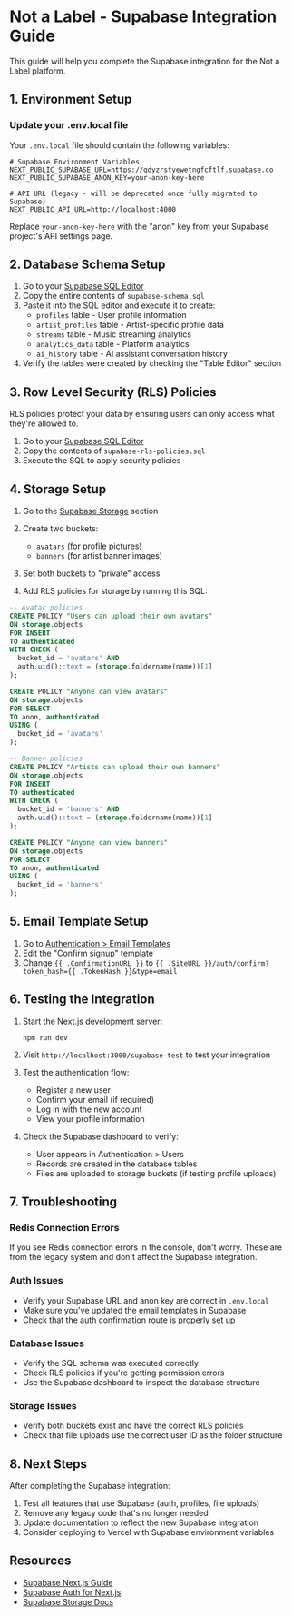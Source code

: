 # Not a Label - Supabase Integration Guide

This guide will help you complete the Supabase integration for the Not a Label platform.

## 1. Environment Setup

### Update your .env.local file

Your `.env.local` file should contain the following variables:

```
# Supabase Environment Variables
NEXT_PUBLIC_SUPABASE_URL=https://qdyzrstyewetngfcftlf.supabase.co
NEXT_PUBLIC_SUPABASE_ANON_KEY=your-anon-key-here

# API URL (legacy - will be deprecated once fully migrated to Supabase)
NEXT_PUBLIC_API_URL=http://localhost:4000
```

Replace `your-anon-key-here` with the "anon" key from your Supabase project's API settings page.

## 2. Database Schema Setup

1. Go to your [Supabase SQL Editor](https://qdyzrstyewetngfcftlf.supabase.co/project/sql)
2. Copy the entire contents of `supabase-schema.sql`
3. Paste it into the SQL editor and execute it to create:
   - `profiles` table - User profile information
   - `artist_profiles` table - Artist-specific profile data
   - `streams` table - Music streaming analytics
   - `analytics_data` table - Platform analytics
   - `ai_history` table - AI assistant conversation history
4. Verify the tables were created by checking the "Table Editor" section

## 3. Row Level Security (RLS) Policies

RLS policies protect your data by ensuring users can only access what they're allowed to.

1. Go to your [Supabase SQL Editor](https://qdyzrstyewetngfcftlf.supabase.co/project/sql)
2. Copy the contents of `supabase-rls-policies.sql`
3. Execute the SQL to apply security policies

## 4. Storage Setup

1. Go to the [Supabase Storage](https://qdyzrstyewetngfcftlf.supabase.co/project/storage/buckets) section
2. Create two buckets:
   - `avatars` (for profile pictures)
   - `banners` (for artist banner images)
3. Set both buckets to "private" access

4. Add RLS policies for storage by running this SQL:

```sql
-- Avatar policies
CREATE POLICY "Users can upload their own avatars"
ON storage.objects
FOR INSERT
TO authenticated
WITH CHECK (
  bucket_id = 'avatars' AND
  auth.uid()::text = (storage.foldername(name))[1]
);

CREATE POLICY "Anyone can view avatars"
ON storage.objects
FOR SELECT
TO anon, authenticated
USING (
  bucket_id = 'avatars'
);

-- Banner policies
CREATE POLICY "Artists can upload their own banners"
ON storage.objects
FOR INSERT
TO authenticated
WITH CHECK (
  bucket_id = 'banners' AND
  auth.uid()::text = (storage.foldername(name))[1]
);

CREATE POLICY "Anyone can view banners"
ON storage.objects
FOR SELECT
TO anon, authenticated
USING (
  bucket_id = 'banners'
);
```

## 5. Email Template Setup

1. Go to [Authentication > Email Templates](https://qdyzrstyewetngfcftlf.supabase.co/project/auth/templates)
2. Edit the "Confirm signup" template
3. Change `{{ .ConfirmationURL }}` to `{{ .SiteURL }}/auth/confirm?token_hash={{ .TokenHash }}&type=email`

## 6. Testing the Integration

1. Start the Next.js development server:
   ```
   npm run dev
   ```

2. Visit `http://localhost:3000/supabase-test` to test your integration

3. Test the authentication flow:
   - Register a new user
   - Confirm your email (if required)
   - Log in with the new account
   - View your profile information

4. Check the Supabase dashboard to verify:
   - User appears in Authentication > Users
   - Records are created in the database tables
   - Files are uploaded to storage buckets (if testing profile uploads)

## 7. Troubleshooting

### Redis Connection Errors
If you see Redis connection errors in the console, don't worry. These are from the legacy system and don't affect the Supabase integration.

### Auth Issues
- Verify your Supabase URL and anon key are correct in `.env.local`
- Make sure you've updated the email templates in Supabase
- Check that the auth confirmation route is properly set up

### Database Issues
- Verify the SQL schema was executed correctly
- Check RLS policies if you're getting permission errors
- Use the Supabase dashboard to inspect the database structure

### Storage Issues
- Verify both buckets exist and have the correct RLS policies
- Check that file uploads use the correct user ID as the folder structure

## 8. Next Steps

After completing the Supabase integration:

1. Test all features that use Supabase (auth, profiles, file uploads)
2. Remove any legacy code that's no longer needed
3. Update documentation to reflect the new Supabase integration
4. Consider deploying to Vercel with Supabase environment variables

## Resources

- [Supabase Next.js Guide](https://supabase.com/docs/guides/getting-started/quickstarts/nextjs)
- [Supabase Auth for Next.js](https://supabase.com/docs/guides/auth/server-side/nextjs)
- [Supabase Storage Docs](https://supabase.com/docs/guides/storage) 